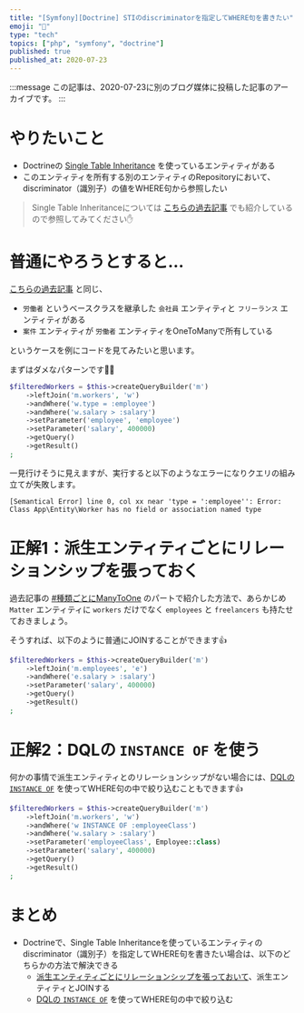 ```yaml
---
title: "[Symfony][Doctrine] STIのdiscriminatorを指定してWHERE句を書きたい"
emoji: "🎻"
type: "tech"
topics: ["php", "symfony", "doctrine"]
published: true
published_at: 2020-07-23
---
```


:::message
この記事は、2020-07-23に別のブログ媒体に投稿した記事のアーカイブです。
:::

# やりたいこと

* Doctrineの [Single Table Inheritance](https://www.doctrine-project.org/projects/doctrine-orm/en/2.7/reference/inheritance-mapping.html#single-table-inheritance) を使っているエンティティがある
* このエンティティを所有する別のエンティティのRepositoryにおいて、discriminator（識別子）の値をWHERE句から参照したい

> Single Table Inheritanceについては [こちらの過去記事](https://blog.ttskch.com/symfony-doctrine-single-table-inheritance/) でも紹介しているので参照してみてください✋

# 普通にやろうとすると…

[こちらの過去記事](https://blog.ttskch.com/symfony-doctrine-single-table-inheritance/) と同じ、

* `労働者` というベースクラスを継承した `会社員` エンティティと `フリーランス` エンティティがある
* `案件` エンティティが `労働者` エンティティをOneToManyで所有している

というケースを例にコードを見てみたいと思います。

まずはダメなパターンです🙅‍♂️

```php
$filteredWorkers = $this->createQueryBuilder('m')
    ->leftJoin('m.workers', 'w')
    ->andWhere('w.type = :employee')
    ->andWhere('w.salary > :salary')
    ->setParameter('employee', 'employee')
    ->setParameter('salary', 400000)
    ->getQuery()
    ->getResult()
;
```

一見行けそうに見えますが、実行すると以下のようなエラーになりクエリの組み立てが失敗します。

```
[Semantical Error] line 0, col xx near 'type = ':employee'': Error: Class App\Entity\Worker has no field or association named type
```

# 正解1：派生エンティティごとにリレーションシップを張っておく

過去記事の [#種類ごとにManyToOne](https://blog.ttskch.com/symfony-doctrine-single-table-inheritance/#種類ごとにmanytoone) のパートで紹介した方法で、あらかじめ `Matter` エンティティに `workers` だけでなく `employees` と `freelancers` も持たせておきましょう。

そうすれば、以下のように普通にJOINすることができます👍

```php
$filteredWorkers = $this->createQueryBuilder('m')
    ->leftJoin('m.employees', 'e')
    ->andWhere('e.salary > :salary')
    ->setParameter('salary', 400000)
    ->getQuery()
    ->getResult()
;
```

# 正解2：DQLの `INSTANCE OF` を使う

何かの事情で派生エンティティとのリレーションシップがない場合には、[DQLの `INSTANCE OF`](https://www.doctrine-project.org/projects/doctrine-orm/en/2.7/reference/dql-doctrine-query-language.html#7c4bfc024554885cccaa6ee529acc353d8e01f48:~:text=Get%20all%20instances%20of%20a%20specific%20type%2C%20for%20use%20with%20inheritance%20hierarchies%3A) を使ってWHERE句の中で絞り込むこともできます👍

```php
$filteredWorkers = $this->createQueryBuilder('m')
    ->leftJoin('m.workers', 'w')
    ->andWhere('w INSTANCE OF :employeeClass')
    ->andWhere('w.salary > :salary')
    ->setParameter('employeeClass', Employee::class)
    ->setParameter('salary', 400000)
    ->getQuery()
    ->getResult()
;
```

# まとめ

* Doctrineで、Single Table Inheritanceを使っているエンティティのdiscriminator（識別子）を指定してWHERE句を書きたい場合は、以下のどちらかの方法で解決できる
    * [派生エンティティごとにリレーションシップを張っておいて](https://blog.ttskch.com/symfony-doctrine-single-table-inheritance/#種類ごとにManyToOne)、派生エンティティとJOINする
    * [DQLの `INSTANCE OF`](https://www.doctrine-project.org/projects/doctrine-orm/en/2.7/reference/dql-doctrine-query-language.html#7c4bfc024554885cccaa6ee529acc353d8e01f48:~:text=Get%20all%20instances%20of%20a%20specific%20type%2C%20for%20use%20with%20inheritance%20hierarchies%3A) を使ってWHERE句の中で絞り込む
